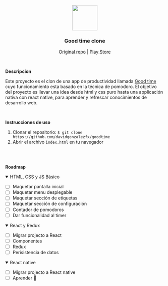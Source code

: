 <p align="center">
  <img src="https://apkvision.com/wp-content/uploads/2019/10/Goodtime.png" width="80" height="80">
  <h3 align="center">Good time clone</h3>

  <p align="center">
    <a href="https://github.com/adrcotfas/Goodtime">Original repo</a> |
    <a href="https://play.google.com/store/apps/details?id=com.apps.adrcotfas.goodtime&hl=es&gl=US">Play Store</a>
  </p>
</p>

<br/>

<strong>Descripcion</strong>

Este proyecto es el clon de una app de productividad llamada [Good time](https://github.com/adrcotfas/Goodtime) cuyo funcionamiento esta basado en la técnica de pomodoro. El objetivo del proyecto es llevar una idea desde html y css puro hasta una applicación nativa con react native, para aprender y refrescar conocimientos de desarrollo web.

<br />

<strong>Instrucciones de uso</strong>

1. Clonar el repositorio: `$ git clone https://github.com/davidgonzalezfx/goodtime`
2. Abrir el archivo `index.html` en tu navegador

<br />
<br/>

<strong>Roadmap</strong>

<details open>
  <summary>HTML, CSS y JS Básico</summary>
  
  - [ ] Maquetar pantalla inicial
  - [ ] Maquetar menu desplegable
  - [ ] Maquetar sección de etiquetas
  - [ ] Maquetar sección de configuración
  - [ ] Contador de pomodoros
  - [ ] Dar funcionalidad al timer

</details>

<details open>
  <summary>React y Redux</summary>

  - [ ] Migrar projecto a React
  - [ ] Componentes
  - [ ] Redux
  - [ ] Perisistencia de datos

</details>

<details open>
  <summary>React native</summary>

  - [ ] Migrar projecto a React native
  - [ ] Aprender 🤔

</details>

